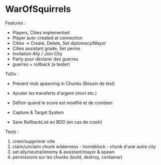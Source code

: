 # WarOfSquirrels

Features :

- Players, Cities implemented
- Player auto-created at connection
- Cities -> Create, Delete, Set diplomacy/Mayor
- Cities assistant grade, Set perms
- Invitation Ally / Join City
- Party pour déclarer des guerres
- guerres + rollback (a tester)

ToDo :

- Prevent mob spawning in Chunks (Besoin de test)

- Ajouter les transferts d'argent (mort etc.)
- Définir quand le score est modifié et de combien
- Capture & Target System
- Save RollbackList en BDD (en cas de crash)

Tests :

1. creer/supprimer ville
2. claim/unclaim chunk wilderness - homeblock - chunk d'une autre city
3. set ally/neutral/enemy & assistant/mayor & spawn
4. permissions sur les chunks (build, destroy, container)